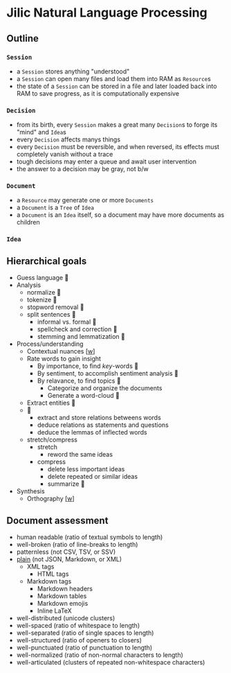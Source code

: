 # Jilic Natural Language Processing

## Outline

### `Session`

- a `Session` stores anything "understood"
- a `Session` can open many files and load them into RAM as `Resource`s
- the state of a `Session` can be stored in a file and later loaded back into RAM to save progress, as it is computationally expensive

### `Decision`

- from its birth, every `Session` makes a great many `Decision`s to forge its "mind" and `Idea`s
- every `Decision` affects manys things
- every `Decision` must be reversible, and when reversed, its effects must completely vanish without a trace
- tough decisions may enter a queue and await user intervention
- the answer to a decision may be gray, not b/w

### `Document`

- a `Resource` may generate one or more `Documents`
- a `Document` is a `Tree` of `Idea`
- a `Document` is an `Idea` itself, so a document may have more documents as children

### `Idea`

## Hierarchical goals

- Guess language :robot:
- Analysis
  - normalize :robot:
  - tokenize :robot:
  - stopword removal :robot:
  - split sentences :robot:
    - informal vs. formal :robot:
    - spellcheck and correction :robot:
    - stemming and lemmatization :robot:
- Process/understanding
  - Contextual nuances [[w](https://en.wikipedia.org/wiki/Pragmatics)]
  - Rate words to gain insight
    - By importance, to find _key_-words :robot:
    - By sentiment, to accomplish sentiment analysis :robot:
    - By relavance, to find topics :robot:
      - Categorize and organize the documents
      - Generate a word-cloud :robot:
  - Extract entities :robot:
  - :ocean:
    - extract and store relations betweens words
    - deduce relations as statements and questions
    - deduce the lemmas of inflected words
  - stretch/compress
    - stretch
      - reword the same ideas
    - compress
      - delete less important ideas
      - delete repeated or similar ideas
      - summarize :robot:
- Synthesis
  - Orthography [[w](https://en.wikipedia.org/wiki/Orthography)]

## Document assessment

- human readable (ratio of textual symbols to length)
- well-broken (ratio of line-breaks to length)
- patternless (not CSV, TSV, or SSV)
- [plain](#plain-ness) (not JSON, Markdown, or XML)
  - XML tags
    - HTML tags
  - Markdown tags
    - Markdown headers
    - Markdown tables
    - Markdown emojis
    - Inline LaTeX
- well-distributed (unicode clusters)
- well-spaced (ratio of whitespace to length)
- well-separated (ratio of single spaces to length)
- well-structured (ratio of openers to closers)
- well-punctuated (ratio of punctuation to length)
- well-normalized (ratio of non-normal characters to length)
- well-articulated (clusters of repeated non-whitespace characters)
